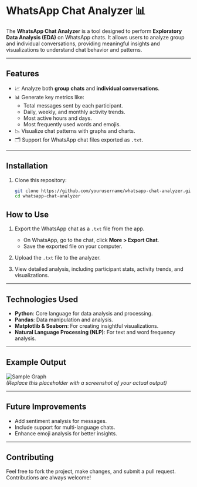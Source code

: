# WhatsApp Chat Analyzer 📊

The **WhatsApp Chat Analyzer** is a tool designed to perform **Exploratory Data Analysis (EDA)** on WhatsApp chats. It allows users to analyze group and individual conversations, providing meaningful insights and visualizations to understand chat behavior and patterns.

---

## Features
- 📈 Analyze both **group chats** and **individual conversations**.
- 📊 Generate key metrics like:
  - Total messages sent by each participant.
  - Daily, weekly, and monthly activity trends.
  - Most active hours and days.
  - Most frequently used words and emojis.
- 📉 Visualize chat patterns with graphs and charts.
- 🗂 Support for WhatsApp chat files exported as `.txt`.

---

## Installation
1. Clone this repository:
   ```bash
   git clone https://github.com/yourusername/whatsapp-chat-analyzer.git
   cd whatsapp-chat-analyzer
## How to Use
1. Export the WhatsApp chat as a `.txt` file from the app.
   - On WhatsApp, go to the chat, click **More > Export Chat**.
   - Save the exported file on your computer.

2. Upload the `.txt` file to the analyzer.

3. View detailed analysis, including participant stats, activity trends, and visualizations.

---

## Technologies Used
- **Python**: Core language for data analysis and processing.
- **Pandas**: Data manipulation and analysis.
- **Matplotlib & Seaborn**: For creating insightful visualizations.
- **Natural Language Processing (NLP)**: For text and word frequency analysis.

---

## Example Output
![Sample Graph](img1.png)  
*(Replace this placeholder with a screenshot of your actual output)*

---

## Future Improvements
- Add sentiment analysis for messages.
- Include support for multi-language chats.
- Enhance emoji analysis for better insights.

---

## Contributing
Feel free to fork the project, make changes, and submit a pull request. Contributions are always welcome!
